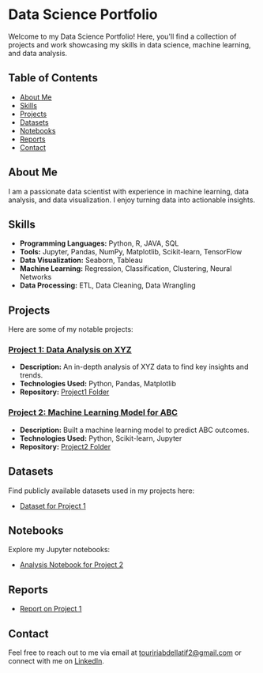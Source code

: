# Data Science Portfolio

Welcome to my Data Science Portfolio! Here, you'll find a collection of projects and work showcasing my skills in data science, machine learning, and data analysis.

## Table of Contents
- [About Me](#about-me)
- [Skills](#skills)
- [Projects](#projects)
- [Datasets](#datasets)
- [Notebooks](#notebooks)
- [Reports](#reports)
- [Contact](#contact)

## About Me
I am a passionate data scientist with experience in machine learning, data analysis, and data visualization. I enjoy turning data into actionable insights.

## Skills
- **Programming Languages:** Python, R,  JAVA, SQL
- **Tools:** Jupyter, Pandas, NumPy, Matplotlib, Scikit-learn, TensorFlow
- **Data Visualization:** Seaborn, Tableau
- **Machine Learning:** Regression, Classification, Clustering, Neural Networks
- **Data Processing:** ETL, Data Cleaning, Data Wrangling

## Projects
Here are some of my notable projects:

### [Project 1: Data Analysis on XYZ](Projects/Project1)
- **Description:** An in-depth analysis of XYZ data to find key insights and trends.
- **Technologies Used:** Python, Pandas, Matplotlib
- **Repository:** [Project1 Folder](Projects/Project1)

### [Project 2: Machine Learning Model for ABC](Projects/Project2)
- **Description:** Built a machine learning model to predict ABC outcomes.
- **Technologies Used:** Python, Scikit-learn, Jupyter
- **Repository:** [Project2 Folder](Projects/Project2)

## Datasets
Find publicly available datasets used in my projects here:
- [Dataset for Project 1](Datasets/public_data.csv)

## Notebooks
Explore my Jupyter notebooks:
- [Analysis Notebook for Project 2](Notebooks/analysis_notebook.ipynb)

## Reports
- [Report on Project 1](Reports/project_report.pdf)

## Contact
Feel free to reach out to me via email at touririabdellatif2@gmail.com or connect with me on [LinkedIn](https://www.linkedin.com/in/abdellatif-touriri-109304287/).

